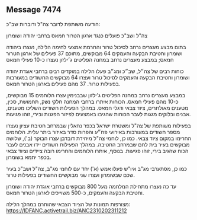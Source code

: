 ## Message 7474

הודעה משותפת לדובר צה"ל ודוברות שב"כ:

צה"ל ושב"כ פועלים כנגד ארגון הטרור חמאס ברחבי יהודה ושומרון

בתום מבצע מעצרים נרחב לסיכול טרור והחרמת אמצעי לחימה הלילה, נעצרו ביהודה ושומרון וחטיבת הבקעה והעמקים 64 מבוקשים, מתוכם 37 פעילים של ארגון הטרור חמאס; במבצע מעצרים נרחב במחנה הפליטים ג׳ילזון נעצרו כ-10 פעילי חמאס 

כוחות רבים של צה״ל, שב״כ ומג״ב פעלו הלילה במוקדים רבים ברחבי אוגדת יהודה ושומרון וחטיבת הבקעה והעמקים לסיכול טרור ועצרו 64 מבוקשים החשודים במעורבות בפעילות טרור. 37 מהם פעילים בארגון הטרור חמאס. 

במבצע מעצרים נרחב במחנה הפליטים ג'ילזון שבבנימין עצרו הלוחמים 15 מבוקשים, כ-10 מהם פעילי חמאס. הכוחות איתרו ברחבי המחנה חלקי נשק, תחמושת, סכין, מטענים מאולתרים, ציוד צבאי ודגלי חמאס. במהלך הפעילות חשודים השליכו מטענים, אבנים ובלוקים מגגות לעבר הכוחות שהגיבו באמצעים לפיזור הפגנות ובירי, זוהו פגיעות.

בפעילות משותפת של צה"ל ומשטרת ישראל בכפר נחאלין שבמרחב חטיבת עציון נעצרו מספר חשודים במעורבות באירועי פח״ע והפרות סדר באיזור ביתר עלית. הלוחמים החרימו במקום ציוד צבאי. כמו כן, לוחמי צה"ל מיחידת דובדבן עצרו הבוקר (ב'), שלושה מבוקשים בעיר בית לחם שבמרחב החטיבה. במהלך הפעילות חשודים יידו אבנים לעבר הכוח שהגיב בירי, זוהו פגיעות. בנוסף, איתרו הלוחמים והחרימו רובה ציידים וציוד צבאי בכפר יתמא בשומרון. 

כמו כן, מסתערבי מג"ב איו"ש פעלו אמש (א') יחד עם לוחמי מג"ב, צה"ל ושב"כ בעיר שכם שבשומרון ועצרו שני מבוקשים החשודים בפעילות טרור. 

עד כה נעצרו מתחילת המלחמה מעל 800 מבוקשים ברחבי אוגדת יהודה ושומרון וחטיבת הבקעה והעמקים, כ-500 משוייכים לארגון הטרור חמאס.

מצורפות תמונות של הציוד הצבאי שהוחרם במהלך הלילה: https://IDFANC.activetrail.biz/ANC2310202311212

